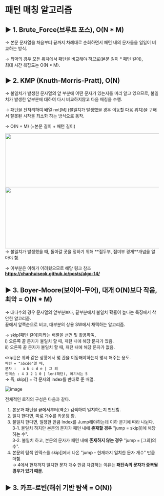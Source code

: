 
# 패턴 매칭 알고리즘  


## ▶ 1. Brute_Force(브루트 포스), O(N * M)  
→ 본문 문자열을 처음부터 끝까지 차례대로 순회하면서 패턴 내의 문자들을 일일이 비교하는 방식.  

→ 최악의 경우 모든 위치에서 패턴을 비교해야 하므로(본문 길이 * 패턴 길이),  
최대 시간 복잡도는 O(N * M).

## ▶ 2. KMP (Knuth-Morris-Pratt), O(N)  
→ 불일치가 발생한 문자열의 앞 부분에 어떤 문자가 있는지를 미리 알고 있으므로, 불일치가 발생한 앞부분에 대하여 다시 비교하지않고 다음 매칭을 수행.  

→ 패턴을 전처리하여 배열 nxt[M] (불일치가 발생했을 경우 이동할 다음 위치)을 구해서 잘못된 시작을 최소화 하는 방식으로 동작.  

→ O(N + M) (=본문 길이 + 패턴 길이)  

<img src="https://user-images.githubusercontent.com/33312417/228741520-096b7ac3-fe43-4078-a290-56d78e7c29e8.png" width="600" height="175"/>

<img src="https://user-images.githubusercontent.com/33312417/228743864-104e84ab-b10e-4408-891d-db5c2465f3e9.png" width="600" height="200"/>
→ 불일치가 발생했을 때, 돌아갈 곳을 정하기 위해 **접두부, 접미부 경계**개념을 알아야 함.  

→ 이부분은 이해가 어려웠으므로 해당 링크 참조  
**https://chanhuiseok.github.io/posts/algo-14/**



## ▶ 3. Boyer-Moore(보이어-무어), 대개 O(N)보다 작음, 최악 = O(N * M)  
→ 대다수의 경우 문자열의 앞부분보다, 끝부분에서 불일치 확률이 높다는 특징에서 착안한 알고리즘.  
끝에서 앞쪽순으로 비교, 대부분의 상용 SW에서 채택하는 알고리즘. 

→ skip[패턴 길이]이라는 배열을 선언 및 활용하여,  
  i) 오른쪽 끝 문자가 불일치 할 때, 패턴 내에 해당 문자가 있음.  
  ii) 오른쪽 끝 문자가 불일치 할 때, 패턴 내에 해당 문자가 없음.  

skip[]은 위와 같은 상황에서 몇 칸을 이동해야하는지 명시 해주는 용도.  
`패턴 = "abcde"일 때,  `  
`문자 :   a b c d e | 그 외  `  
`인덱스 : 4 3 2 1 0 | len(패턴), 여기서는 5`  
→ 즉, skip[] = 각 문자의 index를 반대로 준 배열.  

![image](https://user-images.githubusercontent.com/33312417/229096740-db934e7b-91c6-4cf3-bc7e-6555e053449d.png)

전체적인 로직의 구성은 다음과 같다.  
  1. 본문과 패턴을 끝에서부터(역순) 검색하여 일치하는지 판단함.   
  2. 일치 한다면, 따로 개수를 카운팅 함.  
  3. 불일치 한다면, 일정한 만큼 Index를 Jump해야하는데 이하 분기에 따라 나뉜다.  
  3-1. 불일치 하지만 본문의 문자가 패턴 내에 **존재할 경우** "jump = skip[i]에 해당하는 수".  
  3-2. 불일치 하고, 본문의 문자가 패턴 내에 **존재하지 않는 경우** "jump = [그외]의 수".   
  4. 본문의 탐색 인덱스를 skip[]에서 나온 "jump - 현재까지 일치한 문자 개수" 만큼 더함.  
  → 4에서 현재까지 일치한 문자 개수 만큼 차감하는 이유는 **패턴속의 문자가 중복될 경우가 있기 때문.**  

## ▶ 3. 카프-로빈(해쉬 기반 탐색 = O(N))    

